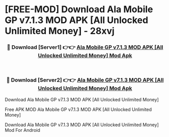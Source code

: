 # [FREE-MOD] Download Ala Mobile GP v7.1.3 MOD APK [All Unlocked Unlimited Money] - 28xvj


<div align="center">
<h3>🔴 Download [Server1] 👉👉 <a href="https://apk-comot.site?title=Ala_Mobile_GP_v7.1.3_MOD_APK_[All_Unlocked_Unlimited_Money]">Ala Mobile GP v7.1.3 MOD APK [All Unlocked Unlimited Money] Mod Apk</a></h3><br>

<h3>🔴 Download [Server2] 👉👉 <a href="https://apk-comot.site?title=Ala_Mobile_GP_v7.1.3_MOD_APK_[All_Unlocked_Unlimited_Money]">Ala Mobile GP v7.1.3 MOD APK [All Unlocked Unlimited Money] Mod Apk</a></h3>
</div>



Download Ala Mobile GP v7.1.3 MOD APK [All Unlocked Unlimited Money] 

Free APK MOD Ala Mobile GP v7.1.3 MOD APK [All Unlocked Unlimited Money] 

Download Ala Mobile GP v7.1.3 MOD APK [All Unlocked Unlimited Money] Mod For Android

